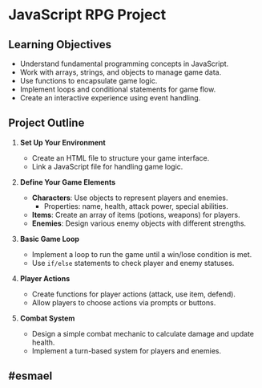 # JavaScript RPG Project

## Learning Objectives
- Understand fundamental programming concepts in JavaScript.
- Work with arrays, strings, and objects to manage game data.
- Use functions to encapsulate game logic.
- Implement loops and conditional statements for game flow.
- Create an interactive experience using event handling.

## Project Outline

1. **Set Up Your Environment**
   - Create an HTML file to structure your game interface.
   - Link a JavaScript file for handling game logic.

2. **Define Your Game Elements**
   - **Characters**: Use objects to represent players and enemies.
     - Properties: name, health, attack power, special abilities.
   - **Items**: Create an array of items (potions, weapons) for players.
   - **Enemies**: Design various enemy objects with different strengths.

3. **Basic Game Loop**
   - Implement a loop to run the game until a win/lose condition is met.
   - Use `if/else` statements to check player and enemy statuses.

4. **Player Actions**
   - Create functions for player actions (attack, use item, defend).
   - Allow players to choose actions via prompts or buttons.

5. **Combat System**
   - Design a simple combat mechanic to calculate damage and update health.
   - Implement a turn-based system for players and enemies.

## #esmael
